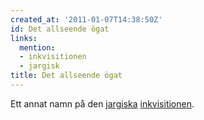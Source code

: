 ```yaml
---
created_at: '2011-01-07T14:38:50Z'
id: Det allseende ögat
links:
  mention:
  - inkvisitionen
  - jargisk
title: Det allseende ögat
---
```


Ett annat namn på den [jargiska][] [inkvisitionen].

  [jargiska]: jargisk
  [inkvisitionen]: inkvisitionen